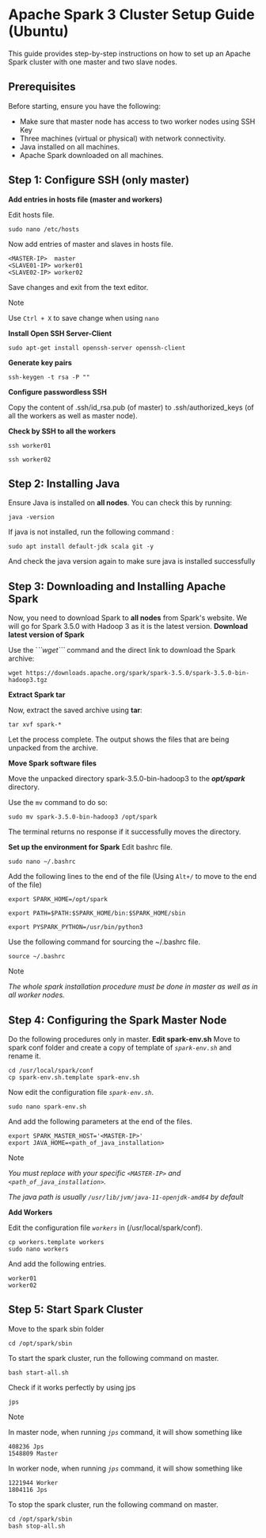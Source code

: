 # Apache Spark 3 Cluster Setup Guide (Ubuntu)

This guide provides step-by-step instructions on how to set up an Apache Spark cluster with one master and two slave nodes.

## Prerequisites

Before starting, ensure you have the following:
- Make sure that master node has access to two worker nodes using SSH Key
- Three machines (virtual or physical) with network connectivity.
- Java installed on all machines.
- Apache Spark downloaded on all machines.

## Step 1: Configure SSH (only master)
**Add entries in hosts file (master and workers)**

Edit hosts file.
```plaintext
sudo nano /etc/hosts
```
Now add entries of master and slaves in hosts file.
```
<MASTER-IP>  master
<SLAVE01-IP> worker01
<SLAVE02-IP> worker02
```

Save changes and exit from the text editor.

>[!NOTE]
>Use ```Ctrl + X``` to save change when using ```nano```
>
**Install Open SSH Server-Client**
```
sudo apt-get install openssh-server openssh-client
```
**Generate key pairs**
```
ssh-keygen -t rsa -P ""
```
**Configure passwordless SSH**

Copy the content of .ssh/id_rsa.pub (of master) to .ssh/authorized_keys (of all the workers as well as master node).

**Check by SSH to all the workers**
```
ssh worker01
```
```
ssh worker02
```


## Step 2: Installing Java

Ensure Java is installed on **all nodes**. You can check this by running:

```plaintext
java -version
```
If java is not installed, run the following command :
```plaintext
sudo apt install default-jdk scala git -y
```
And check the java version again to make sure java is installed successfully
## Step 3: Downloading and Installing Apache Spark

Now, you need to download Spark to **all nodes** from Spark's website. We will go for Spark 3.5.0 with Hadoop 3 as it is the latest version.
**Download latest version of Spark**

Use the `_``wget```_ command and the direct link to download the Spark archive:
```plaintext
wget https://downloads.apache.org/spark/spark-3.5.0/spark-3.5.0-bin-hadoop3.tgz
```
**Extract Spark tar**

Now, extract the saved archive using **tar**:
```plaintext
tar xvf spark-*
```
Let the process complete. The output shows the files that are being unpacked from the archive.

**Move Spark software files**

Move the unpacked directory spark-3.5.0-bin-hadoop3 to the _**opt/spark**_ directory.

Use the ```mv``` command to do so:
```plaintext
sudo mv spark-3.5.0-bin-hadoop3 /opt/spark
```
The terminal returns no response if it successfully moves the directory.

**Set up the environment for Spark**
Edit bashrc file.
```plaintext
sudo nano ~/.bashrc
```
Add the following lines to the end of the file (Using ```Alt+/``` to move to the end of the file)
```plaintext
export SPARK_HOME=/opt/spark

export PATH=$PATH:$SPARK_HOME/bin:$SPARK_HOME/sbin

export PYSPARK_PYTHON=/usr/bin/python3
```
Use the following command for sourcing the ~/.bashrc file.

```
source ~/.bashrc
```
>[!NOTE]
>_The whole spark installation procedure must be done in master as well as in all worker nodes._

## Step 4: Configuring the Spark Master Node

Do the following procedures only in master.
**Edit spark-env.sh**
Move to spark conf folder and create a copy of template of _```spark-env.sh```_ and rename it.
```
cd /usr/local/spark/conf
cp spark-env.sh.template spark-env.sh
```
Now edit the configuration file _```spark-env.sh```_.
```
sudo nano spark-env.sh
```
And add the following parameters at the end of the files.
```
export SPARK_MASTER_HOST='<MASTER-IP>'
export JAVA_HOME=<path_of_java_installation>
```
>[!NOTE]
>_You must replace with your specific ```<MASTER-IP>``` and ```<path_of_java_installation>```._
>
>_The java path is usually ```/usr/lib/jvm/java-11-openjdk-amd64``` by default_

**Add Workers**

Edit the configuration file _```workers```_ in (/usr/local/spark/conf).
```
cp workers.template workers
sudo nano workers
```
And add the following entries.
```
worker01
worker02
```

## Step 5: Start Spark Cluster

Move to the spark sbin folder
```
cd /opt/spark/sbin
```
To start the spark cluster, run the following command on master.
```
bash start-all.sh
```
Check if it works perfectly by using jps
```
jps
```
>[!NOTE]
>In master node, when running _```jps```_ command, it will show something like
>```
>408236 Jps
>1548809 Master
>```
>In worker node, when running _```jps```_ command, it will show something like
>```
>1221944 Worker
>1804116 Jps
>```

To stop the spark cluster, run the following command on master.
```
cd /opt/spark/sbin
bash stop-all.sh
```
